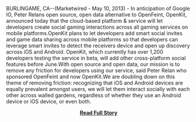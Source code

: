<p>BURLINGAME, CA--(Marketwired - May 10, 2013) -  In anticipation of Google IO, Peter Relans open source, open data alternative to OpenFeint, OpenKit, announced today that the cloud-based platform & service will let developers create social gaming interactions across all gaming services on mobile platforms.OpenKit plans to let developers add smart social invites and game data sharing across mobile platforms so that developers can leverage smart invites to detect the receivers device and open up discovery across iOS and Android. OpenKit, which currently has over 1,200 developers testing the service in beta, will add other cross-platform social features before June.With open source and open data, our mission is to remove any friction for developers using our service, said Peter Relan who sponsored OpenFeint and now OpenKit.We are doubling down on this theme of removing friction: recognizing that iOS and Android devices are equally prevalent amongst users, we will let them interact socially with each other across walled gardens, regardless of whether they use an Android device or iOS device, or even both.</p>
<center><p><a href="http://www2.marketwire.com/mw/cpass/uid=CA4D368E7354CF10&url=http%3A%2F%2Fwww2.marketwire.com%2Fmw%2Frelease_html_b1%3Frelease_id%3D1016248%26tsource%3D3%26hitscounted%3DN" style='padding:25px; font-sze:18px; font-weight: bold;'>Read Full Story</a></p></center>
